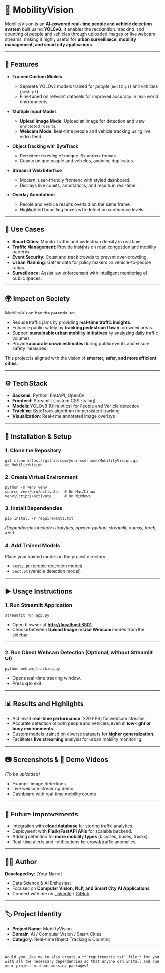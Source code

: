 # 🚦 MobilityVision  

MobilityVision is an **AI-powered real-time people and vehicle detection system** built using **YOLOv8**. It enables the recognition, tracking, and counting of people and vehicles through uploaded images or live webcam streams, making it highly useful for **urban surveillance, mobility management, and smart city applications**.  

---

## 📌 Features
- **Trained Custom Models**  
  - Separate YOLOv8 models trained for *people* (`best2.pt`) and *vehicles* (`best.pt`).  
  - Fine-tuned on relevant datasets for improved accuracy in real-world environments.  

- **Multiple Input Modes**  
  - **Upload Image Mode**: Upload an image for detection and view annotated results.  
  - **Webcam Mode**: Real-time people and vehicle tracking using live video feed.  

- **Object Tracking with ByteTrack**  
  - Persistent tracking of unique IDs across frames.  
  - Counts unique people and vehicles, avoiding duplicates.  

- **Streamlit Web Interface**  
  - Modern, user-friendly frontend with styled dashboard.  
  - Displays live counts, annotations, and results in real-time.  

- **Overlay Annotations**  
  - People and vehicle results overlaid on the same frame.  
  - Highlighted bounding boxes with detection confidence levels.  

---

## 🎯 Use Cases
- **Smart Cities**: Monitor traffic and pedestrian density in real time.  
- **Traffic Management**: Provide insights on road congestion and mobility patterns.  
- **Event Security**: Count and track crowds to prevent over-crowding.  
- **Urban Planning**: Gather data for policy makers on vehicle-to-people ratios.  
- **Surveillance**: Assist law enforcement with intelligent monitoring of public spaces.  

---

## 🌍 Impact on Society
MobilityVision has the potential to:  
- Reduce traffic jams by providing **real-time traffic insights**.  
- Enhance public safety by **tracking pedestrian flow** in crowded areas.  
- Support **sustainable urban mobility initiatives** by analyzing daily traffic volumes.  
- Provide **accurate crowd estimates** during public events and ensure safety measures.  

This project is aligned with the vision of **smarter, safer, and more efficient cities**.  

---

## ⚙️ Tech Stack
- **Backend**: Python, FastAPI, OpenCV  
- **Frontend**: Streamlit (custom CSS styling)  
- **Models**: YOLOv8 (Ultralytics) for People and Vehicle detection  
- **Tracking**: ByteTrack algorithm for persistent tracking  
- **Visualization**: Real-time annotated image overlays  

---

## 🚀 Installation & Setup

### 1. Clone the Repository
```
git clone https://github.com/your-username/MobilityVision.git
cd MobilityVision
```

### 2. Create Virtual Environment
```
python -m venv venv
source venv/bin/activate   # On Mac/Linux
venv\Scripts\activate      # On Windows
```

### 3. Install Dependencies
```
pip install -r requirements.txt
```

*(Dependencies include ultralytics, opencv-python, streamlit, numpy, torch, etc.)*

### 4. Add Trained Models
Place your trained models in the project directory:
- `best2.pt` (people detection model)  
- `best.pt` (vehicle detection model)  

---

## ▶️ Usage Instructions

### 1. Run Streamlit Application
```
streamlit run app.py
```
- Open browser at [**http://localhost:8501**](http://localhost:8501)  
- Choose between **Upload Image** or **Use Webcam** modes from the sidebar  

---

### 2. Run Direct Webcam Detection (Optional, without Streamlit UI)
```
python webcam_tracking.py
```

- Opens real-time tracking window.
- Press **q** to exit.  

---

## 📊 Results and Highlights
- Achieved **real-time performance** (>20 FPS) for webcam streams.  
- Accurate detection of both people and vehicles, even in **low-light or busy environments**.  
- Custom models trained on diverse datasets for **higher generalization**.  
- Facilitates **live streaming** analysis for urban mobility monitoring.  

---

## 📷 Screenshots & 🎥 Demo Videos
*(To be uploaded)*  
- Example image detections  
- Live webcam streaming demo  
- Dashboard with real-time mobility counts  

---

## 📌 Future Improvements
- Integration with **cloud database** for storing traffic analytics.  
- Deployment with **Flask/FastAPI APIs** for scalable backend.  
- Adding detection for **more mobility types** (bicycles, buses, trucks).  
- Real-time alerts and notifications for crowd/traffic anomalies.  

---

## 🧑‍💻 Author
**Developed by:** [Your Name]  
- Data Science & AI Enthusiast  
- Focused on **Computer Vision, NLP, and Smart City AI Applications**  
- Connect with me on [LinkedIn](https://www.linkedin.com/) / [GitHub](https://github.com/)  

---

## 🏷️ Project Identity
- **Project Name**: MobilityVision  
- **Domain**: AI / Computer Vision / Smart Cities  
- **Category**: Real-time Object Tracking & Counting  

---
```

Would you like me to also create a **`requirements.txt` file** for you with all the necessary dependencies so that anyone can install and run your project without missing packages?
